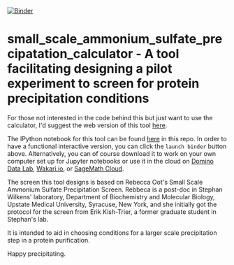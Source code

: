 [![Binder](http://mybinder.org/badge.svg)](http://mybinder.org/repo/fomightez/small_scale_ammonium_sulfate_precipatation_calculator)
# small_scale_ammonium_sulfate_precipatation_calculator - A  tool facilitating designing a pilot experiment to screen for protein precipitation conditions
 
For those not interested in the code behind this but just want to use the calculator, I'd suggest the web version of this tool [here](http://fomightez.pythonanywhere.com/ammonium_screen/).

The IPython notebook for this tool can be found [here](https://github.com/fomightez/small_scale_ammonium_sulfate_precipatation_calculator/blob/master/small_scale_ammonium_sulfate_precipitation_calc.ipynb) in this repo. In order to have a functional interactive version, you can click the `launch binder` button above. Alternatively, you can of course download it to work on your own computer set up for Jupyter notebooks or use it in the cloud on [Domino Data Lab](http://www.dominodatalab.com/), [Wakari.io](https://www.wakari.io/), or [SageMath Cloud](https://cloud.sagemath.com).

The screen this tool designs is based on Rebecca Oot's Small Scale Ammonium Sulfate Precipitation Screen. Rebbeca is a post-doc in Stephan Wilkens' laboratory, Department of Biochemistry and Molecular Biology, Upstate Medical University, Syracuse, New York, and she initially got the protocol for the screen from Erik Kish-Trier, a former graduate student in Stephan's lab.

It is intended to aid in choosing conditions for a larger scale precipitation step in a protein purification.  

Happy precipitating.
